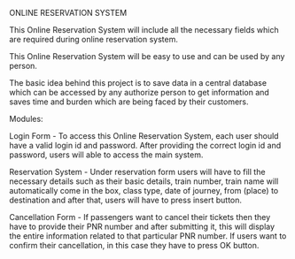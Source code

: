 ONLINE RESERVATION SYSTEM

This Online Reservation System will include all the necessary fields which are required during online reservation system.

This Online Reservation System will be easy to use and can be used by any person. 

The basic idea behind this project is to save data in a central database which can be accessed by any authorize person to get information and saves time and burden which are being faced by their customers.

Modules:

Login Form - To access this Online Reservation System, each user should have a valid login id and password. After providing the correct login id and password, users will able to access the main system.

Reservation System - Under reservation form users will have to fill the necessary details such as their basic details, train number, train name will automatically come in the box, class type, date of journey, from (place) to destination and after that, users will have to press insert button.

Cancellation Form - If passengers want to cancel their tickets then they have to provide their PNR number and after submitting it, this will display the entire information related to that particular PNR number. If users want to confirm their cancellation, in this case they have to press OK button.
